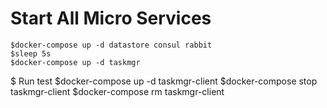 # Start All Micro Services
    $docker-compose up -d datastore consul rabbit
    $sleep 5s
    $docker-compose up -d taskmgr

$ Run test
    $docker-compose up -d taskmgr-client
    $docker-compose stop taskmgr-client
    $docker-compose rm taskmgr-client
    

